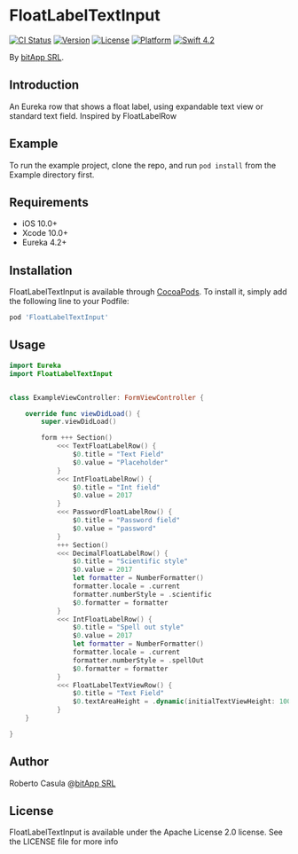 # FloatLabelTextInput

[![CI Status](https://img.shields.io/travis/openbitapp/FloatLabelTextInput.svg?style=flat)](https://travis-ci.org/openbitapp/FloatLabelTextInput)
[![Version](https://img.shields.io/cocoapods/v/FloatLabelTextInput.svg?style=flat)](https://cocoapods.org/pods/FloatLabelTextInput)
[![License](https://img.shields.io/badge/license-Apache_2.0-green.svg?style=flat)](https://raw.githubusercontent.com/openbitapp/FloatLabelTextInput/master/LICENSE)
[![Platform](https://img.shields.io/badge/platform-iOS-blue.svg?style=flat)](https://cocoapods.org/pods/FloatLabelTextInput)
[![Swift 4.2](https://img.shields.io/badge/swift-4.2-orange.svg?style=flat)](https://developer.apple.com/swift)


By [bitApp SRL](https://bitapp.it).


## Introduction

An Eureka row that shows a float label, using expandable text view or standard text field. Inspired by FloatLabelRow

## Example

To run the example project, clone the repo, and run `pod install` from the Example directory first.

## Requirements
* iOS 10.0+
* Xcode 10.0+
* Eureka 4.2+

## Installation

FloatLabelTextInput is available through [CocoaPods](https://cocoapods.org). To install
it, simply add the following line to your Podfile:

```ruby
pod 'FloatLabelTextInput'
```

## Usage

```swift
import Eureka
import FloatLabelTextInput


class ExampleViewController: FormViewController {

    override func viewDidLoad() {
        super.viewDidLoad()

        form +++ Section()
            <<< TextFloatLabelRow() {
                $0.title = "Text Field"
                $0.value = "Placeholder"
            }
            <<< IntFloatLabelRow() {
                $0.title = "Int field"
                $0.value = 2017
            }
            <<< PasswordFloatLabelRow() {
                $0.title = "Password field"
                $0.value = "password"
            }
            +++ Section()
            <<< DecimalFloatLabelRow() {
                $0.title = "Scientific style"
                $0.value = 2017
                let formatter = NumberFormatter()
                formatter.locale = .current
                formatter.numberStyle = .scientific
                $0.formatter = formatter
            }
            <<< IntFloatLabelRow() {
                $0.title = "Spell out style"
                $0.value = 2017
                let formatter = NumberFormatter()
                formatter.locale = .current
                formatter.numberStyle = .spellOut
                $0.formatter = formatter
        	}
        	<<< FloatLabelTextViewRow() {
                $0.title = "Text Field"
                $0.textAreaHeight = .dynamic(initialTextViewHeight: 100)
            }
    }

}
```

## Author

Roberto Casula @[bitApp SRL](https://bitapp.it)

## License

FloatLabelTextInput is available under the Apache License 2.0 license. See the LICENSE file for more info

